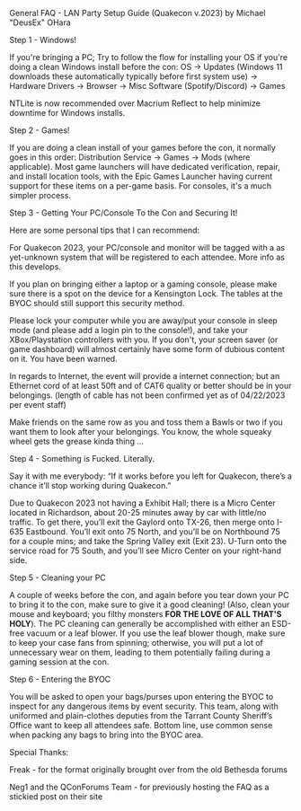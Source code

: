 General FAQ - LAN Party Setup Guide (Quakecon v.2023)
by Michael "DeusEx" OHara

Step 1 - Windows!

 If you're bringing a PC; Try to follow the flow for installing your OS if you're doing a clean Windows install before the con:
 OS → Updates (Windows 11 downloads these automatically typically before first system use) → Hardware Drivers → Browser → Misc Software (Spotify/Discord) → Games
 
 NTLite is now recommended over Macrium Reflect to help minimize downtime for Windows installs.

 Step 2 - Games!
 
 If you are doing a clean install of your games before the con, it normally goes in this order:
 Distribution Service → Games → Mods (where applicable). Most game launchers will have dedicated verification, repair, and install location tools, with the Epic Games Launcher having current support for these items on a per-game basis. For consoles, it's a much simpler process.

 Step 3 - Getting Your PC/Console To the Con and Securing It!

Here are some personal tips that I can recommend:

For Quakecon 2023, your PC/console and monitor will be tagged with a as yet-unknown system that will be registered to each attendee. More info as this develops.

If you plan on bringing either a laptop or a gaming console, please make sure there is a spot on the device for a Kensington Lock. The tables at the BYOC should still support this security method.

Please lock your computer while you are away/put your console in sleep mode (and please add a login pin to the console!), and take your XBox/Playstation controllers with you. If you don't, your screen saver (or game dashboard) will almost certainly have some form of dubious content on it. You have been warned. 

In regards to Internet, the event will provide a internet connection; but an Ethernet cord of at least 50ft and of CAT6 quality or better should be in your belongings. (length of cable has not been confirmed yet as of 04/22/2023 per event staff)

Make friends on the same row as you and toss them a Bawls or two if you want them to look after your belongings. You know, the whole squeaky wheel gets the grease kinda thing ...


 Step 4 - Something is Fucked. Literally.

 Say it with me everybody:
 “If it works before you left for Quakecon, there’s a chance it’ll stop working during Quakecon.”

 Due to Quakecon 2023 not having a Exhibit Hall; there is a Micro Center located in Richardson, about 20-25 minutes away by car with little/no traffic. To get there, you’ll exit the Gaylord onto TX-26, then merge onto I-635 Eastbound. You’ll exit onto 75 North, and you’ll be on Northbound 75 for a couple mins; and take the Spring Valley exit (Exit 23). U-Turn onto the service road for 75 South, and you’ll see Micro Center on your right-hand side.

 Step 5 - Cleaning your PC

 A couple of weeks before the con, and again before you tear down your PC to bring it to the con, make sure to give it a good cleaning! (Also, clean your mouse and keyboard; you filthy monsters **FOR THE LOVE OF ALL THAT'S HOLY**). The PC cleaning can generally be accomplished with either an ESD-free vacuum or a leaf blower. If you use the leaf blower though, make sure to keep your case fans from spinning; otherwise, you will put a lot of unnecessary wear on them, leading to them potentially failing during a gaming session at the con.


 Step 6 - Entering the BYOC

 You will be asked to open your bags/purses upon entering the BYOC to inspect for any dangerous items by event security. This team, along with uniformed and plain-clothes deputies from the Tarrant County Sheriff’s Office want to keep all attendees safe. Bottom line, use common sense when packing any bags to bring into the BYOC area. 

Special Thanks: 

Freak - for the format originally brought over from the old Bethesda forums

Neg1 and the QConForums Team - for previously hosting the FAQ as a stickied post on their site
